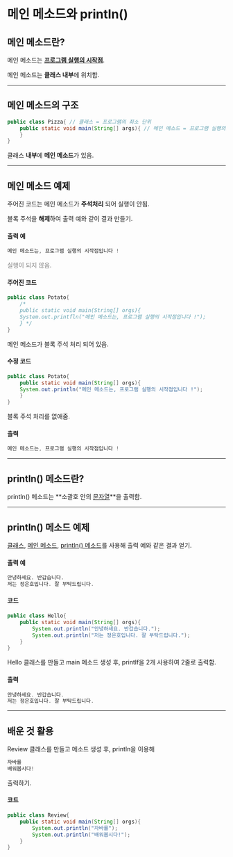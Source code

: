 # 메인 메소드와 println()

## 메인 메소드란?

메인 메소드는 **<u>프로그램 실행의 시작점</u>**.

메인 메소드는 **클래스 내부**에 위치함.

---

## 메인 메소드의 구조

``` java
public class Pizza{ // 클래스 = 프로그램의 최소 단위
    public static void main(String[] args){ // 메인 메소드 = 프로그램 실행의 시작점    
    }
}
```

클래스 **내부**에 **메인 메소드**가 있음.

---

## 메인 메소드 예제

주어진 코드는 메인 메소드가 **주석처리** 되어 실행이 안됨.

블록 주석을 **해제**하여 출력 예와 같이 결과 만들기.

#### 출력 예

``` java
메인 메소드는, 프로그램 실행의 시작점입니다 !
```

<span style ="color:gray">실행이 되지 않음.</span>

#### 주어진 코드

```java
public class Potato{
    /*
    public static void main(String[] orgs){
    System.out.printfln("메인 메소드는, 프로그램 실행의 시작점입니다 !");
    } */
}
```

메인 메소드가 블록 주석 처리 되어 있음.

#### 수정 코드

```java
public class Potato{
    public static void main(String[] orgs){
    System.out.println("메인 메소드는, 프로그램 실행의 시작점입니다 !");
    }
}
```

블록 주석 처리를 없애줌.

#### 출력

```java
메인 메소드는, 프로그램 실행의 시작점입니다 !
```

---

## println() 메소드란?

println() 메소드는 **소괄호 안의 <u>문자열</u>**을 출력함.

---

## println() 메소드 예제

<u>클래스</u>, <u>메인 메소드</u>, <u>println() 메소드</u>를 사용해 출력 예와 같은 결과 얻기.

#### 출력 예

``` java
안녕하세요. 반갑습니다.
저는 정은호입니다. 잘 부탁드립니다.
```

#### 코드

``` java
public class Hello{
    public static void main(String[] orgs){
        System.out.println("안녕하세요. 반갑습니다.");
        System.out.println("저는 정은호입니다. 잘 부탁드립니다.");
    }
}
```

Hello 클래스를 만들고 main 메소드 생성 후, printlf을 2개 사용하여 2줄로 출력함.

#### 출력

``` java
안녕하세요. 반갑습니다.
저는 정은호입니다. 잘 부탁드립니다.
```

---

## 배운 것 활용

Review 클래스를 만들고 메소드 생성 후, println을 이용해 

``` java
자바를
배워봅시다!
```

출력하기.

#### 코드

``` java
public class Review{
    public static void main(String[] orgs){
        System.out.println("자바를");
        System.out.println("배워봅시다!");
    }
}
```







